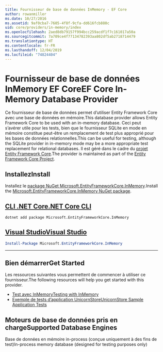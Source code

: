```yaml
---
title: Fournisseur de base de données InMemory - EF Core
author: rowanmiller
ms.date: 10/27/2016
ms.assetid: 9af0cba7-7605-4f8f-9cfa-dd616fcb880c
uid: core/providers/in-memory/index
ms.openlocfilehash: 2aed8db79157f994bcc259acdf1f7c161017a50a
ms.sourcegitcommit: 7a709ce4f77134782393aa802df5ab2718714479
ms.translationtype: HT
ms.contentlocale: fr-FR
ms.lasthandoff: 12/04/2019
ms.locfileid: "74824404"
---
```

# <a name="ef-core-in-memory-database-provider"></a><span data-ttu-id="90646-102">Fournisseur de base de données InMemory EF Core</span><span class="sxs-lookup"><span data-stu-id="90646-102">EF Core In-Memory Database Provider</span></span>

<span data-ttu-id="90646-103">Ce fournisseur de base de données permet d’utiliser Entity Framework Core avec une base de données en mémoire.</span><span class="sxs-lookup"><span data-stu-id="90646-103">This database provider allows Entity Framework Core to be used with an in-memory database.</span></span> <span data-ttu-id="90646-104">Ceci peut s’avérer utile pour les tests, bien que le fournisseur SQLite en mode en mémoire constitue peut-être un remplacement de test plus approprié pour les bases de données relationnelles.</span><span class="sxs-lookup"><span data-stu-id="90646-104">This can be useful for testing, although the SQLite provider in in-memory mode may be a more appropriate test replacement for relational databases.</span></span> <span data-ttu-id="90646-105">Il est géré dans le cadre du [projet Entity Framework Core](https://github.com/aspnet/EntityFrameworkCore).</span><span class="sxs-lookup"><span data-stu-id="90646-105">The provider is maintained as part of the [Entity Framework Core Project](https://github.com/aspnet/EntityFrameworkCore).</span></span>

## <a name="install"></a><span data-ttu-id="90646-106">Installez</span><span class="sxs-lookup"><span data-stu-id="90646-106">Install</span></span>

<span data-ttu-id="90646-107">Installez le [package NuGet Microsoft.EntityFrameworkCore.InMemory](https://www.nuget.org/packages/Microsoft.EntityFrameworkCore.InMemory/).</span><span class="sxs-lookup"><span data-stu-id="90646-107">Install the [Microsoft.EntityFrameworkCore.InMemory NuGet package](https://www.nuget.org/packages/Microsoft.EntityFrameworkCore.InMemory/).</span></span>

## <a name="net-core-clitabdotnet-core-cli"></a>[<span data-ttu-id="90646-108">CLI .NET Core</span><span class="sxs-lookup"><span data-stu-id="90646-108">.NET Core CLI</span></span>](#tab/dotnet-core-cli)

```dotnetcli
dotnet add package Microsoft.EntityFrameworkCore.InMemory
```

## <a name="visual-studiotabvs"></a>[<span data-ttu-id="90646-109">Visual Studio</span><span class="sxs-lookup"><span data-stu-id="90646-109">Visual Studio</span></span>](#tab/vs)

``` powershell
Install-Package Microsoft.EntityFrameworkCore.InMemory
```

***

## <a name="get-started"></a><span data-ttu-id="90646-110">Bien démarrer</span><span class="sxs-lookup"><span data-stu-id="90646-110">Get Started</span></span>

<span data-ttu-id="90646-111">Les ressources suivantes vous permettent de commencer à utiliser ce fournisseur.</span><span class="sxs-lookup"><span data-stu-id="90646-111">The following resources will help you get started with this provider.</span></span>

* [<span data-ttu-id="90646-112">Test avec InMemory</span><span class="sxs-lookup"><span data-stu-id="90646-112">Testing with InMemory</span></span>](../../miscellaneous/testing/in-memory.md)
* [<span data-ttu-id="90646-113">Exemple de tests d’application UnicornStore</span><span class="sxs-lookup"><span data-stu-id="90646-113">UnicornStore Sample Application Tests</span></span>](https://github.com/rowanmiller/UnicornStore/blob/master/UnicornStore/src/UnicornStore.Tests/Controllers/ShippingControllerTests.cs)

## <a name="supported-database-engines"></a><span data-ttu-id="90646-114">Moteurs de base de données pris en charge</span><span class="sxs-lookup"><span data-stu-id="90646-114">Supported Database Engines</span></span>

<span data-ttu-id="90646-115">Base de données en mémoire in-process (conçue uniquement à des fins de test)</span><span class="sxs-lookup"><span data-stu-id="90646-115">In-process memory database (designed for testing purposes only)</span></span>
